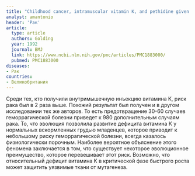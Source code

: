 ```yaml
---
title: "Childhood cancer, intramuscular vitamin K, and pethidine given during labour"
analyst: amantonio
header: 'Рак'
article:
  type: article
  authors: Golding
  year: 1992
  journal: BMJ
  link: https://www.ncbi.nlm.nih.gov/pmc/articles/PMC1883000/
  pubmed: PMC1883000
diseases:
- Рак
countries:
- Великобритания
---
```


Среди тех, кто получили внутримышечную инъекцию витамина К, риск рака был в 2 раза выше. Похожий результат был получен и в другом исследовании тех же авторов.
То есть предотвращение 30-60 случаев геморрагической болезни приведет к 980 дополнительным случаям рака.
То, что эволюция позволила развитие дефицита витамина К у нормальных вскормленных грудью младенцев, которое приводит к небольшому риску геморрагической болезни, всегда казалось физиологически порочным. Наиболее вероятное объяснение этого феномена заключается в том, что существует некоторое эволюционное преимущество, которое перевешивает этот риск.
Возможно, что относительный дефицит витамина K в критической фазе быстрого роста может защитить уязвимые ткани от мутагенеза.
